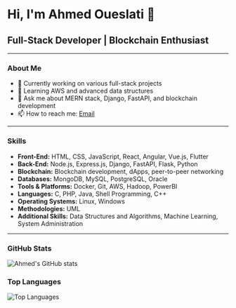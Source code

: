 # Hi, I'm Ahmed Oueslati 👋

## Full-Stack Developer | Blockchain Enthusiast

---

### About Me
- 🔭 Currently working on various full-stack projects
- 🌱 Learning AWS and advanced data structures
- 💬 Ask me about MERN stack, Django, FastAPI, and blockchain development
- 📫 How to reach me: [Email](mailto:ahmed.oueslati6110@gmail.com)

---

### Skills
- **Front-End:** HTML, CSS, JavaScript, React, Angular, Vue.js, Flutter
- **Back-End:** Node.js, Express.js, Django, FastAPI, Flask, Python
- **Blockchain:** Blockchain development, dApps, peer-to-peer networking
- **Databases:** MongoDB, MySQL, PostgreSQL, Oracle
- **Tools & Platforms:** Docker, Git, AWS, Hadoop, PowerBI
- **Languages:** C, PHP, Java, Shell Programming, C++
- **Operating Systems:** Linux, Windows
- **Methodologies:** UML
- **Additional Skills:** Data Structures and Algorithms, Machine Learning, System Administration

---

### GitHub Stats
![Ahmed's GitHub stats](https://github-readme-stats.vercel.app/api?username=ahmed-oues&show_icons=true&theme=radical)

### Top Languages
![Top Languages](https://github-readme-stats.vercel.app/api/top-langs/?username=ahmed-oues&layout=compact&theme=radical)
